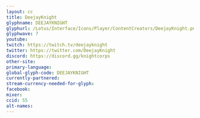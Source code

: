 ```yaml
---
layout: cc
title: DeejayKnight
glyphname: DEEJAYKNIGHT
glyphurl: /Lotus/Interface/Icons/Player/ContentCreators/DeejayKnight.png
glyphwave: 7
youtube:
twitch: https://twitch.tv/deejayknight
twitter: https://twitter.com/DeejayKnight
discord: https://discord.gg/knightcorps
other-site:
primary-language:
global-glyph-code: DEEJAYKNIGHT
currently-partnered:
stream-currency-needed-for-glyph:
facebook:
mixer:
ccid: 55
alt-names:
---
```

